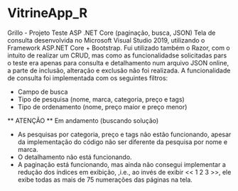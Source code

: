 # VitrineApp_R
Grillo - Projeto Teste ASP .NET Core (paginação, busca, JSON)
Tela de consulta desenvolvida no Microsoft Visual Studio 2019, utilizando o Framework ASP.NET Core + Bootstrap. 
Fui utilizado também o Razor, com o intuito de realizar um CRUD, mas como as funcionalidadse solicitadas pars o teste era apenas para consulta e detalhamento num arquivo JSON online,
a parte de inclusão, alteração e exclusão não foi realizada.
A funcionalidade de consulta foi implementada com os seguintes filtros:
- Campo de busca
- Tipo de pesquisa (nome, marca, categoria, preço e tags)
- Tipo de ordenamento (nome, preço maior e preço menor)

** ATENÇÃO **
Em andamento (buscando solução)
- As pesquisas por categoria, preço e tags não estão funcionando, apesar da implementação do código não ser diferente da pesquisa por nome e marca.
- O detalhamento não está funcionando.
- A paginação está funcionando, mas ainda não consegui implementar a redução dos índices em exibição, ,i.e., ao invés de exibir << 1 2 3 >>, ele exibe todas as mais de 75 numerações das páginas na tela.
